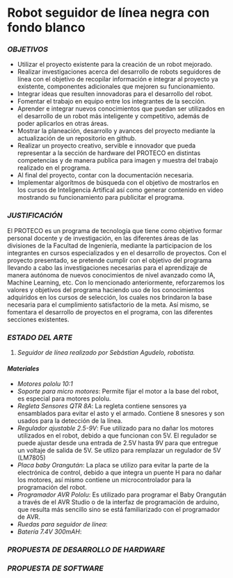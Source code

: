 # **Robot seguidor de línea negra con fondo blanco**

### _OBJETIVOS_

- Utilizar el proyecto existente para la creación de un robot mejorado.
- Realizar investigaciones acerca del desarrollo de robots seguidores de línea con el objetivo de recopilar información e integrar al proyecto ya existente, componentes adicionales que mejoren su funcionamiento.
- Integrar ideas que resulten innovadoras para el desarrollo del robot.
- Fomentar el trabajo en equipo entre los integrantes de la sección.
- Aprender e integrar nuevos conocimientos que puedan ser utilizados en el desarrollo de un robot más inteligente y competitivo, además de poder aplicarlos en otras áreas.
- Mostrar la planeación, desarrollo y avances del proyecto mediante la actualización de un repositorio en github.
- Realizar un proyecto creativo, servible e innovador que pueda representar a la sección de hardware del PROTECO en distintas competencias y de manera publica para imagen y muestra del trabajo realizado en el programa. 
- Al final del proyecto, contar con la documentación necesaria.
- Implementar algorítmos de búsqueda con el objetivo de mostrarlos en los cursos de Inteligencia Artifical así como generar contenido en video mostrando su funcionamiento para publicitar el programa.

### _JUSTIFICACIÓN_

El PROTECO es un programa de tecnología que tiene como objetivo formar personal docente y de investigación, en las diferentes áreas de las divisiones de la Facultad de Ingeniería, mediante la participacion de los integrantes en cursos especializados y en el desarrollo de proyectos. 
Con el proyecto presentado, se pretende cumplir con el objetivo del programa llevando a cabo las investigaciones necesarias para el aprendizaje de manera autónoma de nuevos conocimientos de nivel avanzado como IA, Machine Learning, etc. Con lo mencionado anteriormente, reforzaremos los valores y objetivos del programa haciendo uso de los conocimientos adquiridos en los cursos de selección, los cuales nos brindaron la base necesaria para el cumplimiento satisfactorio de la meta. Así mismo, se fomentara el desarrollo de proyectos en el programa, con las diferentes secciones existentes.

### _ESTADO DEL ARTE_

1. *Seguidor de línea realizado por Sebástian Agudelo, robotista.*

  #### *Materiales*
- *Motores pololu 10:1*
- *Soporte para micro motores*: Permite fijar el motor a la base del robot, es especial para motores pololu.
- *Regleta Sensores QTR 8A*: La regleta contiene sensores ya ensamblados para evitar el asto y el armado. Contiene 8 snesores y son usados para la detección de la línea.
- *Regulador ajustable 2.5-9V*: Fue utilizado para no dañar los motores utilizados en el robot, debido a que  funcionan con 5V. El regulador se puede ajustar desde una entrada de 2.5V hasta 9V para que entregue un voltaje de salida de 5V. Se utlizo para remplazar un regulador de 5V (LM7805)
- *Placa baby Orangután*: La placa se utilizo para evitar la parte de la electrónica de control, debido a que integra un puente H para no dañar los motores, así mismo contiene un microcontrolador para la programación del robot.
- *Programador AVR Pololu*: Es utilizado para programar el Baby Orangután a través de  el AVR Studio o de la interfaz de programación de arduino, que resulta más sencillo sino se está familiarizado con  el programador de AVR.
- *Ruedas para seguidor de línea*:
- *Batería 7.4V 300mAH*:

### _PROPUESTA DE DESARROLLO DE HARDWARE_

### _PROPUESTA DE SOFTWARE_
